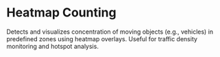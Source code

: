 # Heatmap Counting
Detects and visualizes concentration of moving objects (e.g., vehicles) in predefined zones using heatmap overlays. Useful for traffic density monitoring and hotspot analysis.
